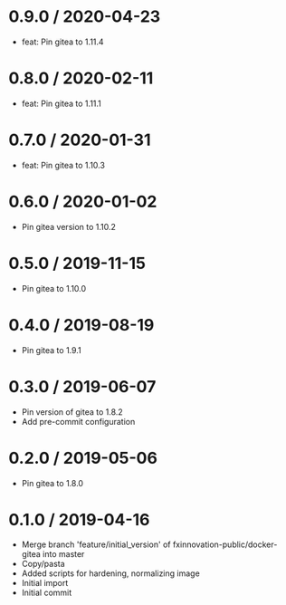 
0.9.0 / 2020-04-23
==================

  * feat: Pin gitea to 1.11.4

0.8.0 / 2020-02-11
==================

  * feat: Pin gitea to 1.11.1

0.7.0 / 2020-01-31
==================

  * feat: Pin gitea to 1.10.3

0.6.0 / 2020-01-02
==================

  * Pin gitea version to 1.10.2

0.5.0 / 2019-11-15
==================

  * Pin gitea to 1.10.0

0.4.0 / 2019-08-19
==================

  * Pin gitea to 1.9.1

0.3.0 / 2019-06-07
==================

  * Pin version of gitea to 1.8.2
  * Add pre-commit configuration

0.2.0 / 2019-05-06
==================

  * Pin gitea to 1.8.0

0.1.0 / 2019-04-16
==================

  * Merge branch 'feature/initial_version' of fxinnovation-public/docker-gitea into master
  * Copy/pasta
  * Added scripts for hardening, normalizing image
  * Initial import
  * Initial commit
